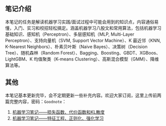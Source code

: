 
## 笔记介绍

本笔记的任务是解读机器学习实践/面试过程中可能会用到的知识点，内容通俗易懂，入门、实习和校招轻松搞定。涵盖机器学习八股文和常用算法，包括机器学习基础知识、感知机（Perceptron）、多层感知机（MLP, Multi-Layer Perceptron）、支持向量机（SVM, Support Vector Machine）、K 最近邻（KNN, K-Nearest Neighbors）、朴素贝叶斯（Naive Bayes）、决策树（Decision Tree）、随机森林（Random Forest）、Bagging、Boosting、GBDT、XGBoos、LightGBM、K 均值聚类（K-means Clustering）、高斯混合模型（GMM）、降维算法等。

## 其他
本笔记基本更新完毕，会不定期更新一些补充内容。欢迎大家订阅，这里上传前两篇完整内容，密码：`Goodnote`：
1. [机器学习笔记——损失函数、代价函数和KL散度](https://github.com/GoodnoteX/AI_Interview/blob/main/机器学习笔记/PDF/机器学习笔记——损失函数、代价函数和KL散度.pdf)
2. [机器学习笔记——特征工程、正则化、强化学习](https://github.com/GoodnoteX/AI_Interview/blob/main/机器学习笔记/PDF/机器学习笔记——特征工程、正则化、强化学习.pdf)
